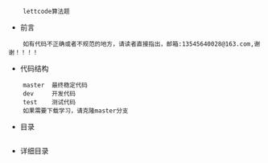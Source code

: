         lettcode算法题
        
    
* 前言
```
    如有代码不正确或者不规范的地方，请读者直接指出，邮箱:13545640028@163.com,谢谢！！！！
```

* 代码结构
```
    master  最终稳定代码
    dev     开发代码
    test    测试代码
    如果需要下载学习，请克隆master分支

```

* 目录
```

```

* 详细目录
```

```
